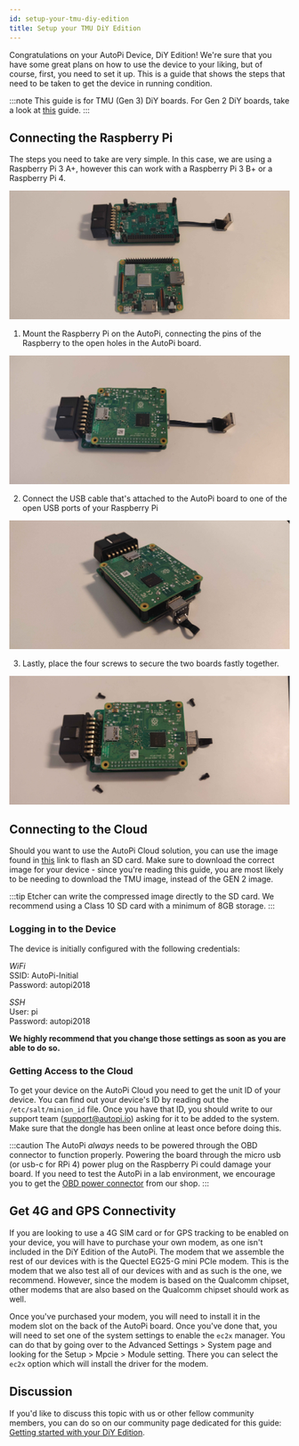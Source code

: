 ```yaml
---
id: setup-your-tmu-diy-edition
title: Setup your TMU DiY Edition
---
```


Congratulations on your AutoPi Device, DiY Edition! We're sure that you have some great plans on how to use
the device to your liking, but of course, first, you need to set it up. This is a guide that shows the
steps that need to be taken to get the device in running condition.

:::note
This guide is for TMU (Gen 3) DiY boards. For Gen 2 DiY boards, take a look at
[this](../autopi_dongle/setup_your_gen_2_diy_edition.md) guide.
:::

## Connecting the Raspberry Pi
The steps you need to take are very simple. In this case, we are using a Raspberry Pi 3 A+,
however this can work with a Raspberry Pi 3 B+ or a Raspberry Pi 4.

![autopi_board_and_raspberry](/img/hardware/autopi_dongle_gen3/setup_your_tmu_diy_edition/autopi_board_and_raspberry.jpg)

1. Mount the Raspberry Pi on the AutoPi, connecting the pins of the Raspberry to the open holes in the
AutoPi board.

![autopi_board_and_raspberry_connected](/img/hardware/autopi_dongle_gen3/setup_your_tmu_diy_edition/autopi_board_and_raspberry_connected.jpg)

2. Connect the USB cable that's attached to the AutoPi board to one of the open USB ports of your Raspberry Pi

![board_cable_connected_to_raspberry](/img/hardware/autopi_dongle_gen3/setup_your_tmu_diy_edition/board_cable_connected_to_raspberry.jpg)

3. Lastly, place the four screws to secure the two boards fastly together.

![screw_board](/img/hardware/autopi_dongle_gen3/setup_your_tmu_diy_edition/screw_board.jpg)

## Connecting to the Cloud
Should you want to use the AutoPi Cloud solution, you can use the image found in [this](https://github.com/autopi-io/autopi-core/releases) link to flash an SD card. Make sure to download the correct image for
your device - since you're reading this guide, you are most likely to be needing to download the
TMU image, instead of the GEN 2 image.

:::tip
Etcher can write the compressed image directly to the SD card. We recommend using a Class 10 SD card
with a minimum of 8GB storage.
:::

### Logging in to the Device
The device is initially configured with the following credentials:

*WiFi*  
SSID: AutoPi-Initial  
Password: autopi2018


*SSH*  
User: pi  
Password: autopi2018

**We highly recommend that you change those settings as soon as you are able to do so.**

### Getting Access to the Cloud
To get your device on the AutoPi Cloud you need to get the unit ID of your device. You can find out
your device's ID by reading out the `/etc/salt/minion_id` file. Once you have that ID, you should write to
our support team (support@autopi.io) asking for it to be added to the system. Make sure that the dongle has
been online at least once before doing this.

:::caution
The AutoPi *always* needs to be powered through the OBD connector to function properly.
Powering the board through the micro usb (or usb-c for RPi 4) power plug on the Raspberry Pi could damage your
board. If you need to test the AutoPi in a lab environment, we encourage you to get the
[OBD power connector](https://shop.autopi.io/en/products/obd-ii-power-cable-10/) from our shop.
:::

## Get 4G and GPS Connectivity
If you are looking to use a 4G SIM card or for GPS tracking to be enabled on your device, you will
have to purchase your own modem, as one isn't included in the DiY Edition of the AutoPi. The modem
that we assemble the rest of our devices with is the Quectel EG25-G mini PCIe modem. This is the
modem that we also test all of our devices with and as such is the one, we recommend. However, since
the modem is based on the Qualcomm chipset, other modems that are also based on the Qualcomm chipset
should work as well.

Once you've purchased your modem, you will need to install it in the modem slot on the back of the
AutoPi board. Once you've done that, you will need to set one of the system settings to enable the
`ec2x` manager. You can do that by going over to the Advanced Settings > System page and looking
for the Setup > Mpcie > Module setting. There you can select the `ec2x` option which will install
the driver for the modem.

## Discussion
If you'd like to discuss this topic with us or other fellow community members, you can do so on our community
page dedicated for this guide: [Getting started with your DiY Edition](https://community.autopi.io/t/getting-started-with-your-diy-edition/428).
